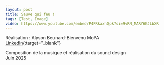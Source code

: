 ```yaml
---
layout: post
title: Sauve qui feu !
tags: [Test, Image]
video: https://www.youtube.com/embed/P4FRkaxhQpk?si=9vRN_MARY6KJLbXR
---
```


Réalisation : Alyson Beunard-Bienvenu
MoPA  
[LinkedIn](https://www.linkedin.com/in/alyson-beunard-bienvenu/){:target="_blank"}  

Composition de la musique et réalisation du sound design  
Juin 2025
